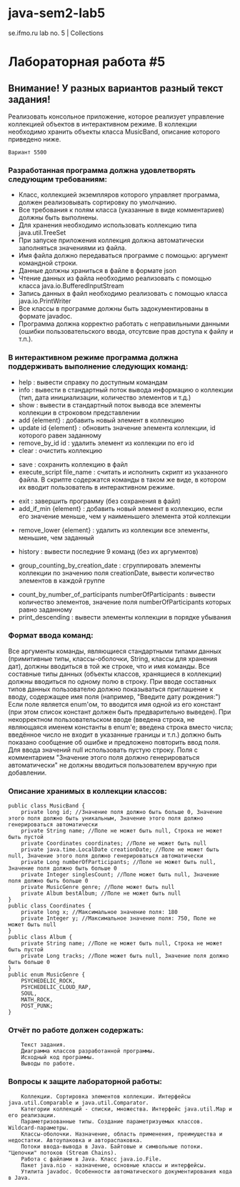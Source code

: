 # java-sem2-lab5
 se.ifmo.ru lab no. 5 | Collections

# Лабораторная работа #5

## Внимание! У разных вариантов разный текст задания!

Реализовать консольное приложение, которое реализует управление коллекцией объектов в интерактивном режиме. В коллекции необходимо хранить объекты класса MusicBand, описание которого приведено ниже.

```Вариант 5500```

### Разработанная программа должна удовлетворять следующим требованиям:

- Класс, коллекцией экземпляров которого управляет программа, должен реализовывать сортировку по умолчанию.
- Все требования к полям класса (указанные в виде комментариев) должны быть выполнены.
- Для хранения необходимо использовать коллекцию типа java.util.TreeSet
- При запуске приложения коллекция должна автоматически заполняться значениями из файла.
- Имя файла должно передаваться программе с помощью: аргумент командной строки.
- Данные должны храниться в файле в формате json
- Чтение данных из файла необходимо реализовать с помощью класса java.io.BufferedInputStream
- Запись данных в файл необходимо реализовать с помощью класса java.io.PrintWriter
- Все классы в программе должны быть задокументированы в формате javadoc.
- Программа должна корректно работать с неправильными данными (ошибки пользовательского ввода,
отсутсвие прав доступа к файлу и т.п.).

### В интерактивном режиме программа должна поддерживать выполнение следующих команд:

+ help : вывести справку по доступным командам
+ info : вывести в стандартный поток вывода информацию о коллекции (тип, дата инициализации, количество
элементов и т.д.)
+ show : вывести в стандартный поток вывода все элементы коллекции в строковом представлении
+ add {element} : добавить новый элемент в коллекцию
+ update id {element} : обновить значение элемента коллекции, id которого равен заданному
+ remove_by_id id : удалить элемент из коллекции по его id
+ clear : очистить коллекцию
- save : сохранить коллекцию в файл
- execute_script file_name : считать и исполнить скрипт из указанного файла. В скрипте содержатся
команды в таком же виде, в котором их вводит пользователь в интерактивном режиме.
+ exit : завершить программу (без сохранения в файл)
+ add_if_min {element} : добавить новый элемент в коллекцию, если его значение меньше, чем у
наименьшего элемента этой коллекции
- remove_lower {element} : удалить из коллекции все элементы, меньшие, чем заданный
+ history : вывести последние 9 команд (без их аргументов)
- group_counting_by_creation_date : сгруппировать элементы коллекции по значению поля creationDate,
вывести количество элементов в каждой группе
+ count_by_number_of_participants numberOfParticipants  : вывести количество элементов, значение поля
numberOfParticipants которых равно заданному
+ print_descending : вывести элементы коллекции в порядке убывания

### Формат ввода команд:

Все аргументы команды, являющиеся стандартными типами данных (примитивные типы, классы-оболочки, String, классы для хранения дат), должны вводиться в той же строке, что и имя команды.
Все составные типы данных (объекты классов, хранящиеся в коллекции) должны вводиться по одному полю в строку.
При вводе составных типов данных пользователю должно показываться приглашение к вводу, содержащее имя поля (например, "Введите дату рождения:")
Если поле является enum'ом, то вводится имя одной из его констант (при этом список констант должен быть предварительно выведен).
При некорректном пользовательском вводе (введена строка, не являющаяся именем константы в enum'е; введена строка вместо числа; введённое число не входит в указанные границы и т.п.) должно быть показано сообщение об ошибке и предложено повторить ввод поля.
Для ввода значений null использовать пустую строку.
Поля с комментарием "Значение этого поля должно генерироваться автоматически" не должны вводиться пользователем вручную при добавлении.

### Описание хранимых в коллекции классов:

```
public class MusicBand {
    private long id; //Значение поля должно быть больше 0, Значение этого поля должно быть уникальным, Значение этого поля должно генерироваться автоматически
    private String name; //Поле не может быть null, Строка не может быть пустой
    private Coordinates coordinates; //Поле не может быть null
    private java.time.LocalDate creationDate; //Поле не может быть null, Значение этого поля должно генерироваться автоматически
    private Long numberOfParticipants; //Поле не может быть null, Значение поля должно быть больше 0
    private Integer singlesCount; //Поле может быть null, Значение поля должно быть больше 0
    private MusicGenre genre; //Поле может быть null
    private Album bestAlbum; //Поле не может быть null
}
public class Coordinates {
    private long x; //Максимальное значение поля: 180
    private Integer y; //Максимальное значение поля: 750, Поле не может быть null
}
public class Album {
    private String name; //Поле не может быть null, Строка не может быть пустой
    private Long tracks; //Поле может быть null, Значение поля должно быть больше 0
}
public enum MusicGenre {
    PSYCHEDELIC_ROCK,
    PSYCHEDELIC_CLOUD_RAP,
    SOUL,
    MATH_ROCK,
    POST_PUNK;
}
```

### Отчёт по работе должен содержать:

```
    Текст задания.
    Диаграмма классов разработанной программы.
    Исходный код программы.
    Выводы по работе.
```

### Вопросы к защите лабораторной работы:

```
    Коллекции. Сортировка элементов коллекции. Интерфейсы java.util.Comparable и java.util.Comparator.
    Категории коллекций - списки, множества. Интерфейс java.util.Map и его реализации.
    Параметризованные типы. Создание параметризуемых классов. Wildcard-параметры.
    Классы-оболочки. Назначение, область применения, преимущества и недостатки. Автоупаковка и автораспаковка.
    Потоки ввода-вывода в Java. Байтовые и символьные потоки. "Цепочки" потоков (Stream Chains).
    Работа с файлами в Java. Класс java.io.File.
    Пакет java.nio - назначение, основные классы и интерфейсы.
    Утилита javadoc. Особенности автоматического документирования кода в Java.
```